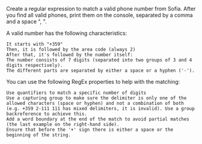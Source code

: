 Create a regular expression to match a valid phone number from Sofia. After you find all valid phones, print them on the console, separated by a comma and a space ", ".

A valid number has the following characteristics:

	It starts with "+359"
	Then, it is followed by the area code (always 2)
	After that, it's followed by the number itself:
	The number consists of 7 digits (separated into two groups of 3 and 4 digits respectively). 
	The different parts are separated by either a space or a hyphen ('-').
  
You can use the following RegEx properties to help with the matching: 
    
    Use quantifiers to match a specific number of digits
    Use a capturing group to make sure the delimiter is only one of the allowed characters (space or hyphen) and not a combination of both (e.g. +359 2-111 111 has mixed delimiters, it is invalid). Use a group backreference to achieve this.
  	Add a word boundary at the end of the match to avoid partial matches (the last example on the right-hand side).
  	Ensure that before the '+' sign there is either a space or the beginning of the string.
